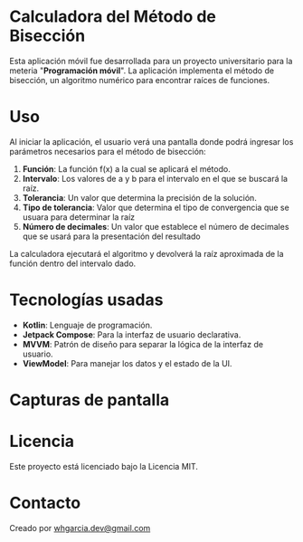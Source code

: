 # Calculadora del Método de Bisección

Esta aplicación móvil fue desarrollada para un proyecto universitario para la meteria "**Programación móvil**". La aplicación implementa el método de bisección, un algoritmo numérico para encontrar raíces de funciones.

# Uso
Al iniciar la aplicación, el usuario verá una pantalla donde podrá ingresar los parámetros necesarios para el método de bisección:
1. **Función**: La función f(x) a la cual se aplicará el método.
2. **Intervalo**: Los valores de a y b para el intervalo en el que se buscará la raíz.
3. **Tolerancia**: Un valor que determina la precisión de la solución.
4. **Tipo de tolerancia**: Valor que determina el tipo de convergencia que se usuara para determinar la raíz
5. **Número de decimales**: Un valor que establece el número de decimales que se usará para la presentación del resultado

La calculadora ejecutará el algoritmo y devolverá la raíz aproximada de la función dentro del intervalo dado.

# Tecnologías usadas
* **Kotlin**: Lenguaje de programación.
* **Jetpack Compose**: Para la interfaz de usuario declarativa.
* **MVVM**: Patrón de diseño para separar la lógica de la interfaz de usuario.
* **ViewModel**: Para manejar los datos y el estado de la UI.

# Capturas de pantalla

# Licencia
Este proyecto está licenciado bajo la Licencia MIT.

# Contacto
Creado por whgarcia.dev@gmail.com
